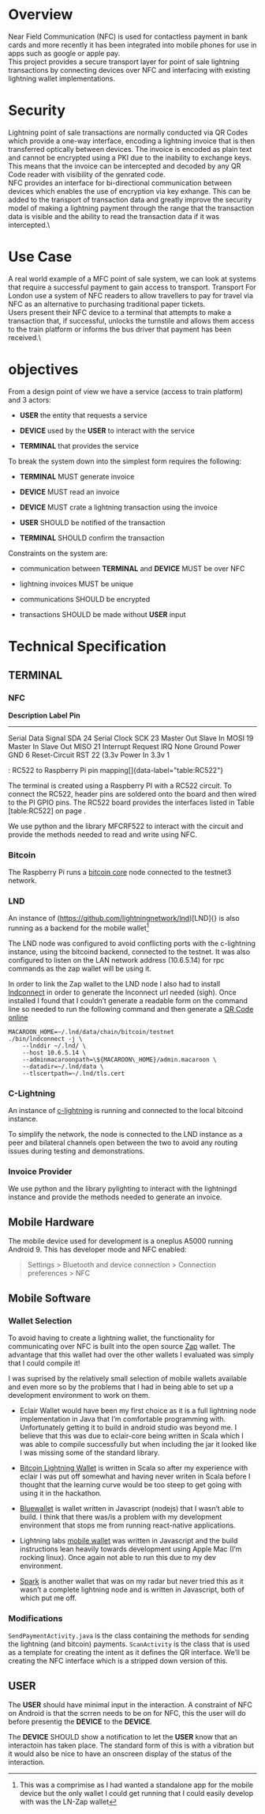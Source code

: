 Overview
========

Near Field Communication (NFC) is used for contactless payment in bank
cards and more recently it has been integrated into mobile phones for
use in apps such as google or apple pay.\
This project provides a secure transport layer for point of sale
lightning transactions by connecting devices over NFC and interfacing
with existing lightning wallet implementations.

Security
========

Lightning point of sale transactions are normally conducted via QR Codes
which provide a one-way interface, encoding a lightning invoice that is
then transferred optically between devices. The invoice is encoded as
plain text and cannot be encrypted using a PKI due to the inability to
exchange keys. This means that the invoice can be intercepted and
decoded by any QR Code reader with visibility of the genrated code.\
NFC provides an interface for bi-directional communication between
devices which enables the use of encryption via key exhange. This can be
added to the transport of transaction data and greatly improve the
security model of making a lightning payment through the range that the
transaction data is visible and the ability to read the transaction data
if it was intercepted.\

Use Case
========

A real world example of a MFC point of sale system, we can look at
systems that require a successful payment to gain access to transport.
Transport For London use a system of NFC readers to allow travellers to
pay for travel via NFC as an alternative to purchasing traditional paper
tickets.\
Users present their NFC device to a terminal that attempts to make a
transaction that, if successful, unlocks the turnstile and allows them
access to the train platform or informs the bus driver that payment has
been received.\

objectives
==========

From a design point of view we have a service (access to train platform)
and 3 actors:

-   **USER** the entity that requests a service

-   **DEVICE** used by the **USER** to interact with the service

-   **TERMINAL** that provides the service

To break the system down into the simplest form requires the following:

-   **TERMINAL** MUST generate invoice

-   **DEVICE** MUST read an invoice

-   **DEVICE** MUST crate a lightning transaction using the invoice

-   **USER** SHOULD be notified of the transaction

-   **TERMINAL** SHOULD confirm the transaction

Constraints on the system are:

-   communication between **TERMINAL** and **DEVICE** MUST be over NFC

-   lightning invoices MUST be unique

-   communications SHOULD be encrypted

-   transactions SHOULD be made without **USER** input

Technical Specification
=======================

**TERMINAL**
------------

### NFC

  **Description**       **Label**    **Pin**
  --------------------- ----------- ---------
  Serial Data Signal    SDA            24
  Serial Clock          SCK            23
  Master Out Slave In   MOSI           19
  Master In Slave Out   MISO           21
  Interrupt Request     IRQ           None
  Ground Power          GND             6
  Reset-Circuit         RST            22
  (3.3v Power In        3.3v            1

  : RC522 to Raspberry Pi pin mapping[]{data-label="table:RC522"}

The terminal is created using a Raspberry PI with a RC522 circuit. To
connect the RC522, header pins are soldered onto the board and then
wired to the PI GPIO pins. The RC522 board provides the interfaces
listed in Table \[table:RC522\] on page .

We use python and the library MFCRF522 to interact with the circuit and
provide the methods needed to read and write using NFC.

### Bitcoin

The Raspberry Pi runs a [bitcoin
core](https://github.com/bitcoin/bitcoin) node connected to the testnet3
network.

### LND

An instance of (https://github.com/lightningnetwork/lnd)[LND]{} is also
running as a backend for the mobile wallet[^1]

The LND node was configured to avoid conflicting ports with the
c-lightning instance, using the bitcoind backend, connected to the
testnet. It was also configured to listen on the LAN network address
(10.6.5.14) for rpc commands as the zap wallet will be using it.

In order to link the Zap wallet to the LND node I also had to install
[lndconnect](https://github.com/LN-Zap/lndconnect) in order to generate
the lnconnect url needed (sigh). Once installed I found that I couldn’t
generate a readable form on the command line so needed to run the
following command and then generate a [QR Code
online](https://www.online-qrcode-generator.com/)

    MACAROON_HOME=~/.lnd/data/chain/bitcoin/testnet
    ./bin/lndconnect -j \
        --lnddir ~/.lnd/ \
        --host 10.6.5.14 \
        --adminmacaroonpath=\${MACAROON\_HOME}/admin.macaroon \
        --datadir=~/.lnd/data \
        --tlscertpath=~/.lnd/tls.cert

### C-Lightning

An instance of
[c-lightning](https://github.com/ElementsProject/lightning) is running
and connected to the local bitcoind instance.

To simplify the network, the node is connected to the LND instance as a
peer and bilateral channels open between the two to avoid any routing
issues during testing and demonstrations.

### Invoice Provider

We use python and the library pylighting to interact with the lightningd
instance and provide the methods needed to generate an invoice.

Mobile Hardware
---------------

The mobile device used for development is a oneplus A5000 running
Android 9. This has developer mode and NFC enabled:

> Settings &gt; Bluetooth and device connection &gt; Connection
> preferences &gt; NFC

Mobile Software
---------------

### Wallet Selection

To avoid having to create a lightning wallet, the functionality for
communicating over NFC is built into the open source
[Zap](https://github.com/LN-Zap/zap-android) wallet. The advantage that
this wallet had over the other wallets I evaluated was simply that I
could compile it!

I was suprised by the relatively small selection of mobile wallets
available and even more so by the problems that I had in being able to
set up a development environment to work on them.

-   Eclair Wallet would have been my first choice as it is a full
    lightning node implementation in Java that I’m comfortable
    programming with. Unfortunately getting it to build in android
    studio was beyond me. I believe that this was due to eclair-core
    being written in Scala which I was able to compile successfully but
    when including the jar it looked like I was missing some of the
    standard library.

-   [Bitcoin Lightning Wallet](https://github.com/btcontract/lnwallet)
    is written in Scala so after my experience with eclair I was put off
    somewhat and having never writen in Scala before I thought that the
    learning curve would be too steep to get going with using it in the
    hackathon.

-   [Bluewallet](https://github.com/bluewallet/bluewallet) is wallet
    written in Javascript (nodejs) that I wasn’t able to build. I think
    that there was/is a problem with my development environment that
    stops me from running react-native applications.

-   Lightning labs [mobile
    wallet](https://github.com/lightninglabs/lightning-app) was written
    in Javascript and the build instructions lean heavily towards
    development using Apple Mac (I’m rocking linux). Once again not able
    to run this due to my dev environment.

-   [Spark]() is another wallet that was on my radar but never tried
    this as it wasn’t a complete lightning node and is written in
    Javascript, both of which put me off.

### Modifications

`SendPaymentActivity.java` is the class containing the methods for
sending the lightning (and bitcoin) payments. `ScanActivity` is the
class that is used as a template for creating the intent as it defines
the QR interface. We’ll be creating the NFC interface which is a
stripped down version of this.

USER
----

The **USER** should have minimal input in the interaction. A constraint
of NFC on Android is that the scrren needs to be on for NFC, this the
user will do before presentig the **DEVICE** to the **DEVICE**.

The **DEVICE** SHOULD show a notification to let the **USER** know that
an interactoin has taken place. The standard form of this is with a
vibration but it would also be nice to have an onscreen display of the
status of the interaction.

[^1]: This was a comprimise as I had wanted a standalone app for the
    mobile device but the only wallet I could get running that I could
    easily develop with was the LN-Zap wallet
